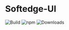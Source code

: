 # Softedge-UI

![Build](https://github.com/gelarwb/softedge-ui/actions/workflows/ci.yml/badge.svg)
![npm](https://img.shields.io/npm/v/softedge-ui)
![Downloads](https://img.shields.io/npm/dw/softedge-ui)
